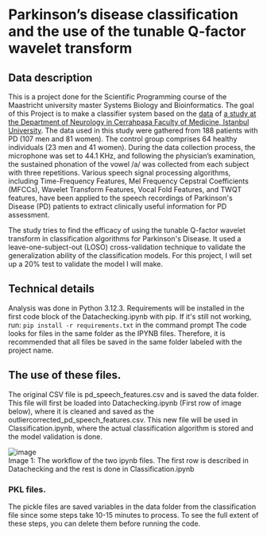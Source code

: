 # Parkinson’s disease classification and the use of the tunable Q-factor wavelet transform
## Data description
This is a project done for the Scientific Programming course of the Maastricht university master Systems Biology and Bioinformatics.
The goal of this Project is to make a classifier system based on the [data](https://archive.ics.uci.edu/dataset/470/parkinson+s+disease+classification) of [a study at the Department of Neurology in Cerrahpaşa Faculty of Medicine, Istanbul University](https://doi.org/10.1016/j.asoc.2018.10.022). The data used in this study were gathered from 188 patients with PD (107 men and 81 women). The control group comprises 64 healthy individuals (23 men and 41 women). During the data collection process, the microphone was set to 44.1 KHz, and following the physician’s examination, the sustained phonation of the vowel /a/ was collected from each subject with three repetitions. Various speech signal processing algorithms, including Time-Frequency Features, Mel Frequency Cepstral Coefficients (MFCCs), Wavelet Transform Features, Vocal Fold Features, and TWQT features, have been applied to the speech recordings of Parkinson's Disease (PD) patients to extract clinically useful information for PD assessment.

The study tries to find the efficacy of using the tunable Q-factor wavelet transform in classification algorithms for Parkinson's Disease. It used a leave-one-subject-out (LOSO) cross-validation technique to validate the generalization ability of the classification models. For this project, I will set up a 20% test to validate the model I will make.

## Technical details
Analysis was done in Python 3.12.3.
Requirements will be installed in the first code block of the Datachecking.ipynb with pip. 
If it's still not working, run: ```pip install -r requirements.txt``` in the command prompt
The code looks for files in the same folder as the IPYNB files. Therefore, it is recommended that all files be saved in the same folder labeled with the project name.

## The use of these files.
The original CSV file is pd_speech_features.csv and is saved the data folder. This file will first be loaded into Datachecking.ipynb (First row of image below), where it is cleaned and saved as the outliercorrected_pd_speech_features.csv. This new file will be used in Classification.ipynb, where the actual classification algorithm is stored and the model validation is done.

![image](https://github.com/user-attachments/assets/5a8b7030-7703-421f-9584-995a84861319)  
Image 1: The workflow of the two ipynb files. The first row is described in Datachecking and the rest is done in Classification.ipynb
### PKL files.
The pickle files are saved variables in the data folder from the classification file since some steps take 10-15 minutes to process. To see the full extent of these steps, you can delete them before running the code.


